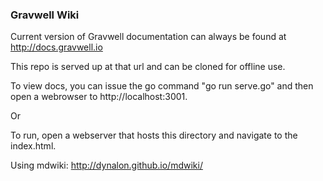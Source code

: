 ### Gravwell Wiki
Current version of Gravwell documentation can always be found at http://docs.gravwell.io

This repo is served up at that url and can be cloned for offline use.

To view docs, you can issue the go command "go run serve.go" and then open a webrowser to http://localhost:3001.

Or

To run, open a webserver that hosts this directory and navigate to the index.html.

Using mdwiki: http://dynalon.github.io/mdwiki/
